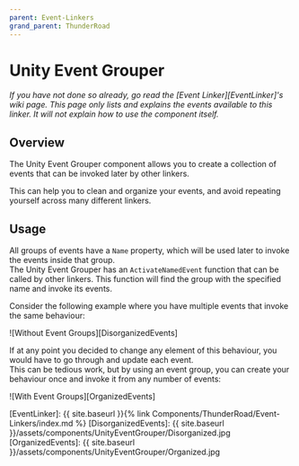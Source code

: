 ```yaml
---
parent: Event-Linkers
grand_parent: ThunderRoad
---
```

# Unity Event Grouper
*If you have not done so already, go read the [Event Linker][EventLinker]'s wiki page. This page only lists and explains the events available to this linker. It will not explain how to use the component itself.*

## Overview
The Unity Event Grouper component allows you to create a collection of events that can be invoked later by other linkers.

This can help you to clean and organize your events, and avoid repeating yourself across many different linkers.

## Usage
All groups of events have a `Name` property, which will be used later to invoke the events inside that group.  
The Unity Event Grouper has an `ActivateNamedEvent` function that can be called by other linkers. This function will find the group with the specified name and invoke its events.


Consider the following example where you have multiple events that invoke the same behaviour:

![Without Event Groups][DisorganizedEvents]

If at any point you decided to change any element of this behaviour, you would have to go through and update each event.  
This can be tedious work, but by using an event group, you can create your behaviour once and invoke it from any number of events:

![With Event Groups][OrganizedEvents]

[EventLinker]:          {{ site.baseurl }}{% link Components/ThunderRoad/Event-Linkers/index.md %}
[DisorganizedEvents]:   {{ site.baseurl }}/assets/components/UnityEventGrouper/Disorganized.jpg
[OrganizedEvents]:   {{ site.baseurl }}/assets/components/UnityEventGrouper/Organized.jpg
